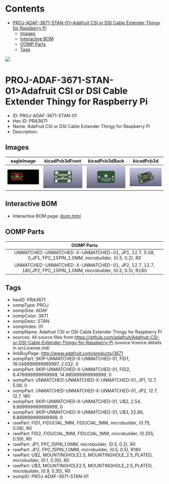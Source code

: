 



Contents
========

* [PROJ-ADAF-3671-STAN-01>Adafruit CSI or DSI Cable Extender Thingy for Raspberry Pi](#proj-adaf-3671-stan-01adafruit-csi-or-dsi-cable-extender-thingy-for-raspberry-pi)
	* [Images](#images)
	* [Interactive BOM](#interactive-bom)
	* [OOMP Parts](#oomp-parts)
	* [Tags](#tags)
  
![][im]
# PROJ-ADAF-3671-STAN-01>Adafruit CSI or DSI Cable Extender Thingy for Raspberry Pi

- ID: PROJ-ADAF-3671-STAN-01
- Hex ID: PRA3671
- Name: Adafruit CSI or DSI Cable Extender Thingy for Raspberry Pi
- Description: 

## Images
  
  

|eagleImage|kicadPcb3dFront|kicadPcb3dBack|kicadPcb3d|
| :---: | :---: | :---: | :---: |
|[![eagleImage](eagleImage_140.png)](eagleImage_600.png)|[![kicadPcb3dFront](kicadPcb3dFront_140.png)](kicadPcb3dFront_600.png)|[![kicadPcb3dBack](kicadPcb3dBack_140.png)](kicadPcb3dBack_600.png)|[![kicadPcb3d](kicadPcb3d_140.png)](kicadPcb3d_600.png)|

## Interactive BOM

- Interactive BOM page: [ibom.html](kicad/bom/ibom.html)

## OOMP Parts
  

|OOMP Parts|
| :---: |
|UNMATCHED-UNMATCHED-X-UNMATCHED-01, JP1, 12.7, 5.08, 0,JP1, FPC_15PIN_1.0MM, microbuilder, (0.5, 0.2), R0|
|UNMATCHED-UNMATCHED-X-UNMATCHED-01, JP2, 12.7, 12.7, 180,JP2, FPC_15PIN_1.0MM, microbuilder, (0.5, 0.5), R180|

## Tags

- hexID: PRA3671
- oompType: PROJ
- oompSize: ADAF
- oompColor: 3671
- oompDesc: STAN
- oompIndex: 01
- oompName: Adafruit CSI or DSI Cable Extender Thingy for Raspberry Pi
- sources: All source files from https://github.com/adafruit/Adafruit-CSI-or-DSI-Cable-Extender-Thingy-for-Raspberry-Pi (source licence details in srcLicense.md)
- linkBuyPage: http://www.adafruit.com/products/3671
- oompPart: SKIP-UNMATCHED-X-UNMATCHED-01, FID1, 19.049999999999997, 2.032, 0
- oompPart: SKIP-UNMATCHED-X-UNMATCHED-01, FID2, 6.476999999999999, 14.985999999999999, 0
- oompPart: UNMATCHED-UNMATCHED-X-UNMATCHED-01, JP1, 12.7, 5.08, 0
- oompPart: UNMATCHED-UNMATCHED-X-UNMATCHED-01, JP2, 12.7, 12.7, 180
- oompPart: SKIP-UNMATCHED-X-UNMATCHED-01, U$2, 2.54, 8.889999999999999, 0
- oompPart: SKIP-UNMATCHED-X-UNMATCHED-01, U$3, 22.86, 8.889999999999999, 0
- rawPart: FID1, FIDUCIAL_1MM, FIDUCIAL_1MM, microbuilder, (0.75, 0.08), R0
- rawPart: FID2, FIDUCIAL_1MM, FIDUCIAL_1MM, microbuilder, (0.255, 0.59), R0
- rawPart: JP1, FPC_15PIN_1.0MM, microbuilder, (0.5, 0.2), R0
- rawPart: JP2, FPC_15PIN_1.0MM, microbuilder, (0.5, 0.5), R180
- rawPart: U$2, MOUNTINGHOLE2.5, MOUNTINGHOLE_2.5_PLATED, microbuilder, (0.1, 0.35), R0
- rawPart: U$3, MOUNTINGHOLE2.5, MOUNTINGHOLE_2.5_PLATED, microbuilder, (0.9, 0.35), R0
- oompID: PROJ-ADAF-3671-STAN-01



[im]: kicadPcb3d_450.png
